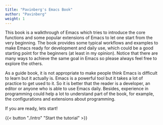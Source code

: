 ```yaml
---
title: "Pavinberg's Emacs Book"
author: "Pavinberg"
weight: 1
---
```


This book is a walkthrough of Emacs which tries to introduce the core functions and some popular extensions of Emacs to let one start from the very beginning. The book provides some typical workflows and examples to make Emacs ready for development and daily use, which could be a good starting point for the beginners (at least in my opinion). Notice that there are many ways to achieve the same goal in Emacs so please always feel free to explore the others.

As a guide book, it is not appropriate to make people think Emacs is difficult to learn but it actually is. Emacs is a powerful tool but it takes a lot of practice to get used to it. So it is better that the reader is a developer, an editor or anyone who is able to use Emacs daily. Besides, experience in programming could help a lot to understand part of the book, for example, the configurations and extensions about programming. 

If you are ready, lets start!

{{< button "./intro" "Start the tutorial" >}}
